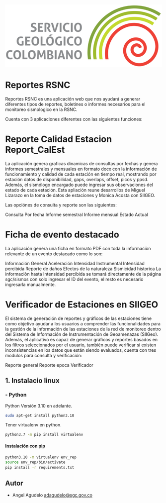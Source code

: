![SGC](images/sgc_logo.png)<!-- .element width="700"-->

# Reportes RSNC
Reportes RSNC es una aplicación web que nos ayudará a generar diferentes tipos de reportes, boletines o informes necesarios para el monitoreo sismologico en la RSNC.

Cuenta con 3 aplicaciones diferentes con las siguientes funciones:

# Reporte Calidad Estacion Report_CalEst

La aplicación genera graficas dinamicas de consultas por fechas y genera informes semestrales y mensuales en formato docx 
con la información de funcionamiento y calidad de cada estación en tiempo real, mostrando por estación datos de disponibilidad, gaps, overlaps, offset, picos y ppsd. Además, 
el sismólogo encargado puede ingresar sus observaciones del estado de cada estación. Esta apliación reune desarrollos de Miguel Lizarazo en la toma de datos de estaciones y Monica Acosta con SIIGEO.

Las opciónes de consulta y reporte son las siguientes:

Consulta Por fecha
Informe semestral
Informe mensual
Estado Actual

# Ficha de evento destacado

La aplicación genera una ficha en formato PDF con toda la informaciòn relevante de un evento destacado como lo son:

Información General
Aceleración
Intensidad Instrumental
Intensidad percibida
Reporte de daños
Efectos de la naturaleza
Sismicidad historica
La informaciòn hasta Intensidad percibida se tomará directamente de la página sgc/sismos con solo ingresar el ID del evento, el resto es necesario ingresarla manualmente.

# Verificador de Estaciones en SIIGEO

El sistema de generación de reportes y gráficos de las estaciones tiene como objetivo ayudar a los usuarios a comprender las funcionalidades para la gestión de la información de las estaciones de la red de monitoreo dentro del Sistema de Información de Instrumentación de Geoamenazas (SIIGeo). Además, el aplicativo es capaz de generar gráficos y reportes basados en los filtros seleccionados por el usuario, también puede verificar si existen inconsistencias en los datos que están siendo evaluados, cuenta con tres modulos para consulta y verificación:

Reporte general
Reporte epoca
Verificador

## 1. Instalacio linux

### - Python
Python Versión 3.10 en adelante. 
```bash
sudo apt-get install python3.10
```

Tener virtualenv en python.
```bash
python3.7 -m pip install virtualenv
```

#### Instalación con pip 
```bash
python3.10 -m virtualenv env_rep
source env_rep/bin/activate
pip install -r requirements.txt
```

## Autor

- Angel Agudelo adagudelo@sgc.gov.co
